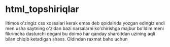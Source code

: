 # html_topshiriqlar
Iltimos o'zingiz css xossalari kerak emas deb qoidalrida yozgan edingiz endi men usha saytning o'zidan bazi narsalarni ko'chirishga majbur bo'ldim.meni fikrimcha dasturchi degani bu doimo har qanday sharoitdan uzining aqli bilan chiqib ketadigan shaxs. Oldindan raxmat baho uchun
